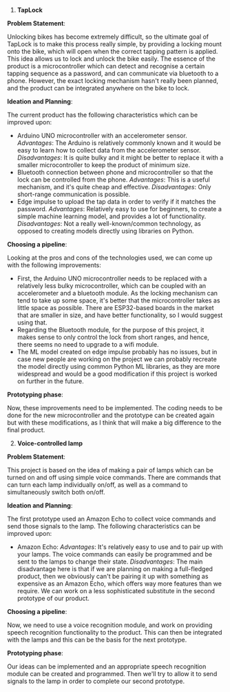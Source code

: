 1. **TapLock**

**Problem Statement**: 

Unlocking bikes has become extremely difficult, so the ultimate goal of TapLock is to make this process really simple, by providing a locking mount onto the bike, which will open when the correct tapping pattern is applied. This idea allows us to lock and unlock the bike easily. The essence of the product is a microcontroller which can detect and recognise a certain tapping sequence as a password, and can communicate via bluetooth to a phone. However, the exact locking mechanism hasn't really been planned, and the product can be integrated anywhere on the bike to lock.

**Ideation and Planning**:

The current product has the following characteristics which can be improved upon:
- Arduino UNO microcontroller with an accelerometer sensor.
_Advantages_: The Arduino is relatively commonly known and it would be easy to learn how to collect data from the accelerometer sensor. 
_Disadvantages_: It is quite bulky and it might be better to replace it with a smaller microcontroller to keep the product of minimum size.
- Bluetooth connection between phone and microcontroller so that the lock can be controlled from the phone.
_Advantages_: This is a useful mechanism, and it's quite cheap and effective.
_Disadvantages_: Only short-range communication is possible.
- Edge impulse to upload the tap data in order to verify if it matches the password.
_Advantages_: Relatively easy to use for beginners, to create a simple machine learning model, and provides a lot of functionality.
_Disadvantages_: Not a really well-known/common technology, as opposed to creating models directly using libraries on Python.

**Choosing a pipeline**:

Looking at the pros and cons of the technologies used, we can come up with the following improvements:
- First, the Arduino UNO microcontroller needs to be replaced with a relatively less bulky microcontroller, which can be coupled with an accelerometer and a bluetooth module. As the locking mechanism can tend to take up some space, it's better that the microcontroller takes as little space as possible. There are ESP32-based boards in the market that are smaller in size, and have better functionality, so I would suggest using that.
- Regarding the Bluetooth module, for the purpose of this project, it makes sense to only control the lock from short ranges, and hence, there seems no need to upgrade to a wifi module.
- The ML model created on edge impulse probably has no issues, but in case new people are working on the project we can probably recreate the model directly using common Python ML libraries, as they are more widespread and would be a good modification if this project is worked on further in the future.

**Prototyping phase**:

Now, these improvements need to be implemented. The coding needs to be done for the new microcontroller and the prototype can be created again but with these modifications, as I think that will make a big difference to the final product.

2. **Voice-controlled lamp**

**Problem Statement**: 

This project is based on the idea of making a pair of lamps which can be turned on and off using simple voice commands. There are commands that can turn each lamp individually on/off, as well as a command to simultaneously switch both on/off.

**Ideation and Planning**:

The first prototype used an Amazon Echo to collect voice commands and send those signals to the lamp. The following characteristics can be improved upon:
-  Amazon Echo: _Advantages_: It's relatively easy to use and to pair up with your lamps. The voice commands can easily be programmed and be sent to the lamps to change their state. _Disadvantages_: The main disadvantage here is that if we are planning on making a full-fledged product, then we obviously can't be pairing it up with something as expensive as an Amazon Echo, which offers way more features than we require. We can work on a less sophisticated substitute in the second prototype of our product. 

**Choosing a pipeline**:

Now, we need to use a voice recognition module, and work on providing speech recognition functionality to the product. This can then be integrated with the lamps and this can be the basis for the next prototype.

**Prototyping phase**:

Our ideas can be implemented and an appropriate speech recognition module can be created and programmed. Then we'll try to allow it to send signals to the lamp in order to complete our second prototype.

